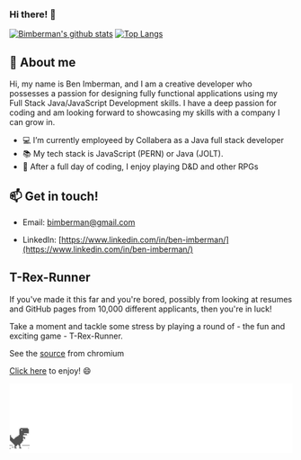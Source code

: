 ### Hi there! 👋

[![Bimberman's github stats](https://github-readme-stats.vercel.app/api?username=bimberman&count_private=true&show_icons=true&theme=react&hide=stars,issues,contribs)](https://github.com/anuraghazra/github-readme-stats) [![Top Langs](https://github-readme-stats.vercel.app/api/top-langs/?username=bimberman&layout=compact&theme=react)](https://github.com/anuraghazra/github-readme-stats)


## 💬 About me

Hi, my name is Ben Imberman, and I am a creative developer who possesses a passion for designing fully functional applications using my Full Stack Java/JavaScript Development skills. I have a deep passion for coding and am looking forward to showcasing my skills with a company I can grow in.

- 💻 I’m currently employeed by Collabera as a Java full stack developer
- 📚 My tech stack is JavaScript (PERN) or Java (JOLT).
- 🍃 After a full day of coding, I enjoy playing D&D and other RPGs

## 📫 Get in touch!

- Email: bimberman@gmail.com
<!-- - Portfolio: [https://benimberman.com](https://benimberman.com)
<a href="http://benimberman.com/" target="_blank"><img src="https://github.com/bimberman/bimberman/blob/main/portfolio-demo.gif?raw=true" width="1200" alt="hero" /></a> -->

- LinkedIn: [https://www.linkedin.com/in/ben-imberman/](https://www.linkedin.com/in/ben-imberman/)

## T-Rex-Runner

If you've made it this far and you're bored, possibly from looking at resumes and GitHub pages from 10,000 different applicants, then you're in luck!

Take a moment and tackle some stress by playing a round of - the fun and exciting game - T-Rex-Runner.

See the [source](https://cs.chromium.org/chromium/src/components/neterror/resources/offline.js?q=t-rex+package:%5Echromium$&dr=C&l=7) from chromium

[Click here](http://wayou.github.io/t-rex-runner/) to enjoy! :smile: 

<a href="http://wayou.github.io/t-rex-runner/" target="_blank"><img src="screenshot.gif" width="1200" alt="hero" /></a> 
